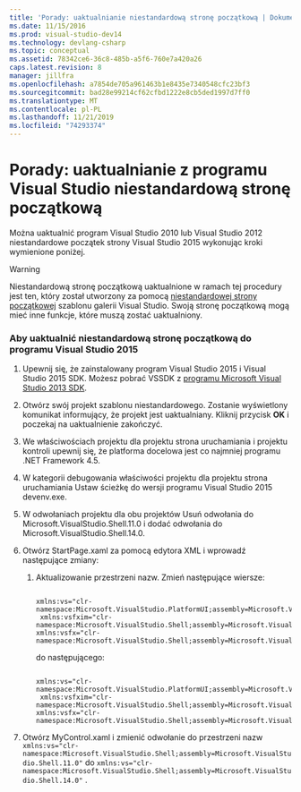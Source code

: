 ```yaml
---
title: 'Porady: uaktualnianie niestandardową stronę początkową | Dokumentacja firmy Microsoft'
ms.date: 11/15/2016
ms.prod: visual-studio-dev14
ms.technology: devlang-csharp
ms.topic: conceptual
ms.assetid: 78342ce6-36c8-485b-a5f6-760e7a420a26
caps.latest.revision: 8
manager: jillfra
ms.openlocfilehash: a7854de705a961463b1e8435e7340548cfc23bf3
ms.sourcegitcommit: bad28e99214cf62cfbd1222e8cb5ded1997d7ff0
ms.translationtype: MT
ms.contentlocale: pl-PL
ms.lasthandoff: 11/21/2019
ms.locfileid: "74293374"
---
```

# <a name="how-to-upgrade-a-visual-studio-custom-start-page"></a>Porady: uaktualnianie z programu Visual Studio niestandardową stronę początkową
Można uaktualnić program Visual Studio 2010 lub Visual Studio 2012 niestandardowe początek strony Visual Studio 2015 wykonując kroki wymienione poniżej.

> [!WARNING]
> Niestandardową stronę początkową uaktualnione w ramach tej procedury jest ten, który został utworzony za pomocą [niestandardowej strony początkowej](https://marketplace.visualstudio.com/items?itemName=VisualStudioProductTeam.CustomStartPageProjectTemplate) szablonu galerii Visual Studio. Swoją stronę początkową mogą mieć inne funkcje, które muszą zostać uaktualniony.

### <a name="to-upgrade-a-custom-start-page-to-visual-studio-2015"></a>Aby uaktualnić niestandardową stronę początkową do programu Visual Studio 2015

1. Upewnij się, że zainstalowany program Visual Studio 2015 i Visual Studio 2015 SDK. Możesz pobrać VSSDK z [programu Microsoft Visual Studio 2013 SDK](https://my.visualstudio.com/Downloads?pid=1436).

2. Otwórz swój projekt szablonu niestandardowego. Zostanie wyświetlony komunikat informujący, że projekt jest uaktualniany. Kliknij przycisk **OK** i poczekaj na uaktualnienie zakończyć.

3. We właściwościach projektu dla projektu strona uruchamiania i projektu kontroli upewnij się, że platforma docelowa jest co najmniej programu .NET Framework 4.5.

4. W kategorii debugowania właściwości projektu dla projektu strona uruchamiania Ustaw ścieżkę do wersji programu Visual Studio 2015 devenv.exe.

5. W odwołaniach projektu dla obu projektów Usuń odwołania do Microsoft.VisualStudio.Shell.11.0 i dodać odwołania do Microsoft.VisualStudio.Shell.14.0.

6. Otwórz StartPage.xaml za pomocą edytora XML i wprowadź następujące zmiany:

    1. Aktualizowanie przestrzeni nazw. Zmień następujące wiersze:

        ```

        xmlns:vs="clr-namespace:Microsoft.VisualStudio.PlatformUI;assembly=Microsoft.VisualStudio.Shell.11.0"
         xmlns:vsfxim="clr-namespace:Microsoft.VisualStudio.Shell;assembly=Microsoft.VisualStudio.Shell.Immutable.11.0"
        xmlns:vsfx="clr-namespace:Microsoft.VisualStudio.Shell;assembly=Microsoft.VisualStudio.Shell.11.0"
        ```

         do następującego:

        ```

        xmlns:vs="clr-namespace:Microsoft.VisualStudio.PlatformUI;assembly=Microsoft.VisualStudio.Shell.142.0"
         xmlns:vsfxim="clr-namespace:Microsoft.VisualStudio.Shell;assembly=Microsoft.VisualStudio.Shell.Immutable.14.0"
        xmlns:vsfx="clr-namespace:Microsoft.VisualStudio.Shell;assembly=Microsoft.VisualStudio.Shell.14.0"
        ```

7. Otwórz MyControl.xaml i zmienić odwołanie do przestrzeni nazw `xmlns:vs="clr-namespace:Microsoft.VisualStudio.Shell;assembly=Microsoft.VisualStudio.Shell.11.0"` do `xmlns:vs="clr-namespace:Microsoft.VisualStudio.Shell;assembly=Microsoft.VisualStudio.Shell.14.0"` .